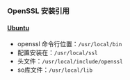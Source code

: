 ### OpenSSL 安装引用



#### [Ubuntu](#)

* openssl 命令行位置：`/usr/local/bin`
* 配置安装在：`/usr/local/ssl`
* 头文件：`/usr/local/include/openssl`
* so库文件：`/usr/local/lib`